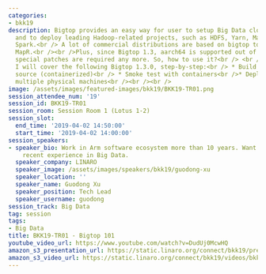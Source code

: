 ```yaml
---
categories:
- bkk19
description: Bigtop provides an easy way for user to setup Big Data cloud platform
  and to deploy leading Hadoop-related projects, such as HDFS, Yarn, Mapreduce, and
  Spark.<br /> A lot of commercial distributions are based on bigtop too, such as
  MapR.<br /><br />Plus, since Bigtop 1.3, aarch64 is supported out of the box. No
  special patches are required any more. So, how to use it?<br /> <br /> In this session,
  I will cover the following Bigtop 1.3.0, step-by-step:<br /> * Build Bigtop from
  source (containerized)<br /> * Smoke test with containers<br />* Deploy Bigtop on
  multiple physical machines<br /><br /><br />
image: /assets/images/featured-images/bkk19/BKK19-TR01.png
session_attendee_num: '19'
session_id: BKK19-TR01
session_room: Session Room 1 (Lotus 1-2)
session_slot:
  end_time: '2019-04-02 14:50:00'
  start_time: '2019-04-02 14:00:00'
session_speakers:
- speaker_bio: Work in Arm software ecosystem more than 10 years. Want to share my
    recent experience in Big Data.
  speaker_company: LINARO
  speaker_image: /assets/images/speakers/bkk19/guodong-xu
  speaker_location: ''
  speaker_name: Guodong Xu
  speaker_position: Tech Lead
  speaker_username: guodong
session_track: Big Data
tag: session
tags:
- Big Data
title: BKK19-TR01 - Bigtop 101
youtube_video_url: https://www.youtube.com/watch?v=DudUj0McwHQ
amazon_s3_presentation_url: https://static.linaro.org/connect/bkk19/presentations/bkk19-tr01.pdf
amazon_s3_video_url: https://static.linaro.org/connect/bkk19/videos/bkk19-tr01.mp4
---
```

